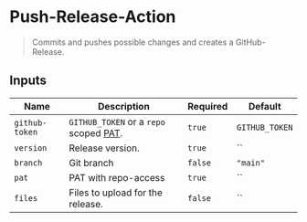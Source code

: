 
# Push-Release-Action

> Commits and pushes possible changes and creates a GitHub-Release.


## Inputs

| Name | Description | Required | Default |
| --- | --- | --- | --- |
| `github-token` | `GITHUB_TOKEN` or a `repo` scoped [PAT](https://docs.github.com/en/github/authenticating-to-github/creating-a-personal-access-token). | `true` | `GITHUB_TOKEN` |
| `version` | Release version. | `true` | `` |
| `branch` | Git branch | `false` | `"main"` |
| `pat` | PAT with repo-access | `true` | `` |
| `files` | Files to upload for the release. | `false` | `` |
